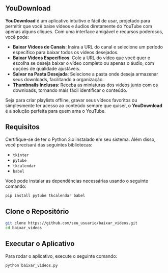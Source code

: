 ## YouDownload

**YouDownload** é um aplicativo intuitivo e fácil de usar, projetado para permitir que você baixe vídeos e áudios diretamente do YouTube com apenas alguns cliques. Com uma interface amigável e recursos poderosos, você pode:

- **Baixar Vídeos de Canais**: Insira a URL do canal e selecione um período específico para baixar todos os vídeos desejados.
- **Baixar Vídeos Específicos**: Cole a URL do vídeo que você quer e escolha se deseja baixar o vídeo completo ou apenas o áudio, com opções de qualidade ajustáveis.
- **Salvar na Pasta Desejada**: Selecione a pasta onde deseja armazenar seus downloads, facilitando a organização.
- **Thumbnails Inclusas**: Receba as miniaturas dos vídeos junto com os downloads, tornando mais fácil identificar o conteúdo.

Seja para criar playlists offline, gravar seus vídeos favoritos ou simplesmente ter acesso ao conteúdo sempre que quiser, o **YouDownload** é a solução perfeita para quem ama o YouTube.



## Requisitos

Certifique-se de ter o Python 3.x instalado em seu sistema. Além disso, você precisará das seguintes bibliotecas:

- `tkinter`
- `pytube`
- `tkcalendar`
- `babel`

Você pode instalar as dependências necessárias usando o seguinte comando:

```bash
pip install pytube tkcalendar babel

```
## Clone o Repositório

```bash
git clone https://github.com/seu_usuario/baixar_videos.git
cd baixar_videos
```
## Executar o Aplicativo

Para rodar o aplicativo, execute o seguinte comando:

```bash
python baixar_videos.py
```


